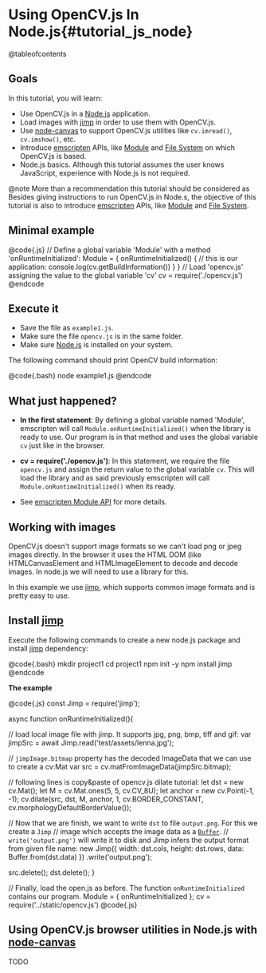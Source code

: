 Using OpenCV.js In Node.js{#tutorial_js_node}
===============================

@tableofcontents

Goals
-----

In this tutorial, you will learn:

-   Use OpenCV.js in a [Node.js](https://nodejs.org) application. 
-   Load images with [jimp](https://www.npmjs.com/package/jimp) in order to use them with OpenCV.js.
-   Use [node-canvas](https://www.npmjs.com/package/canvas) to support OpenCV.js utilities like `cv.imread()`, `cv.imshow()`, etc.
-   Introduce [emscripten](https://emscripten.org/) APIs, like [Module](https://emscripten.org/docs/api_reference/module.html) and [File System](https://emscripten.org/docs/api_reference/Filesystem-API.html) on which OpenCV.js is based.
-   Node.js basics. Although this tutorial assumes the user knows JavaScript, experience with Node.js is not required.

@note More than a recommendation this tutorial should be considered as Besides giving instructions to run OpenCV.js in Node.s, the objective of this tutorial is also to introduce [emscripten](https://emscripten.org/) APIs, like [Module](https://emscripten.org/docs/api_reference/module.html) and [File System](https://emscripten.org/docs/api_reference/Filesystem-API.html).

Minimal example
-----------------------------

@code{.js}
// Define a global variable 'Module' with a method 'onRuntimeInitialized':
Module = {
  onRuntimeInitialized() {
    // this is our application:
    console.log(cv.getBuildInformation())
  }
}
// Load 'opencv.js' assigning the value to the global variable 'cv'
cv = require('./opencv.js')
@endcode

Execute it
----

-   Save the file as `example1.js`.
-   Make sure the file `opencv.js` is in the same folder.
-   Make sure [Node.js](https://nodejs.org) is installed on your system.

The following command should print OpenCV build information:

@code{.bash}
node example1.js
@endcode

What just happened?
----

 * **In the first statement**: By defining a global variable named 'Module', emscripten will call `Module.onRuntimeInitialized()` when the library is ready to use. Our program is in that method and uses the global variable `cv` just like in the browser.
 
 * **cv = require('./opencv.js')**: In this statement, we require the file `opencv.js` and assign the return value to the global variable `cv`. This will load the library and as said previously emscripten will call `Module.onRuntimeInitialized()` when its ready.

 * See [emscripten Module API](https://emscripten.org/docs/api_reference/module.html) for more details.

Working with images
-----------------------------

OpenCV.js doesn't support image formats so we can't load png or jpeg images directly. In the browser it uses the HTML DOM (like HTMLCanvasElement and HTMLImageElement to decode and decode images. In node.js we will need to use a library for this.

In this example we use [jimp](https://www.npmjs.com/package/jimp), which supports common image formats and is pretty easy to use.

Install [jimp](https://www.npmjs.com/package/jimp)
----

Execute the following commands to create a new node.js package and install [jimp](https://www.npmjs.com/package/jimp) dependency:

@code{.bash}
mkdir project1
cd project1
npm init -y
npm install jimp
@endcode

**The example**

@code{.js}
const Jimp = require('jimp');

async function onRuntimeInitialized(){

  // load local image file with jimp. It supports jpg, png, bmp, tiff and gif:
  var jimpSrc = await Jimp.read('test/assets/lenna.jpg');

  // `jimpImage.bitmap` property has the decoded ImageData that we can use to create a cv:Mat
  var src = cv.matFromImageData(jimpSrc.bitmap);

  // following lines is copy&paste of opencv.js dilate tutorial:
  let dst = new cv.Mat();
  let M = cv.Mat.ones(5, 5, cv.CV_8U);
  let anchor = new cv.Point(-1, -1);
  cv.dilate(src, dst, M, anchor, 1, cv.BORDER_CONSTANT, cv.morphologyDefaultBorderValue());

  // Now that we are finish, we want to write `dst` to file `output.png`. For this we create a `Jimp`
  // image which accepts the image data as a [`Buffer`](https://nodejs.org/docs/latest-v10.x/api/buffer.html). 
  // `write('output.png')` will write it to disk and Jimp infers the output format from given file name:
  new Jimp({
    width: dst.cols,
    height: dst.rows,
    data: Buffer.from(dst.data)
  })
  .write('output.png');

  src.delete();
  dst.delete();
}

// Finally, load the open.js as before. The function `onRuntimeInitialized` contains our program.
Module = {
  onRuntimeInitialized
};
cv = require('../static/opencv.js')
@code{.js}

Using OpenCV.js browser utilities in Node.js with [node-canvas](https://www.npmjs.com/package/canvas)
-----------------------------

TODO